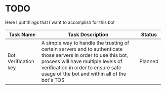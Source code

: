 # TODO

Here I put things that I want to accomplish for this bot

| Task Name | Task Description | Status |
| --------- | ---------------- | ------ | 
| Bot Verification key | A simple way to handle the trusting of certain servers and to authenticate those servers in order to use this bot, process will have multiple levels of verification in order to ensure safe usage of the bot and within all of the bot's TOS | Planned |
